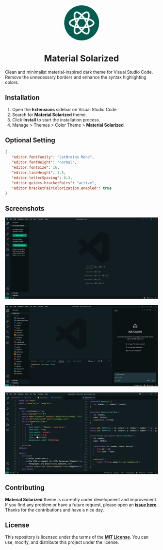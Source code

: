 <p align="center">
    <img src="./assets/logo.png" width="115" height="115">
    <h1 align="center">Material Solarized</h1>
</p>

Clean and minimalist material-inspired dark theme for Visual Studio Code.
Remove the unnecessary borders and enhance the syntax highlighting colors.

## Installation

1. Open the **Extensions** sidebar on Visual Studio Code.
2. Search for **Material Solarized** theme.
3. Click **Install** to start the installation process.
4. Manage > Themes > Color Theme > **Material Solarized**

## Optional Setting

```json
{
   "editor.fontFamily": "JetBrains Mono",
   "editor.fontWeight": "normal",
   "editor.fontSize": 16,
   "editor.lineHeight": 1.5,
   "editor.letterSpacing": 0.3,
   "editor.guides.bracketPairs": "active",
   "editor.bracketPairColorization.enabled": true
}
```

## Screenshots

![Material Solarized Theme](./assets/screenshot-1.png)<br><br>
![Material Solarized Theme](./assets/screenshot-2.png)<br><br>
![Material Solarized Theme](./assets/screenshot-3.png)

## Contributing

**Material Solarized** theme is currently under development and improvement.
If you find any problem or have a future request, please open an
[**issue here**](https://github.com/syahrizaldev/material-solarized/issues).
Thanks for the contributions and have a nice day.

## License

This repository is licensed under the terms of the [**MIT License**](./license).
You can use, modify, and distribute this project under the license.
